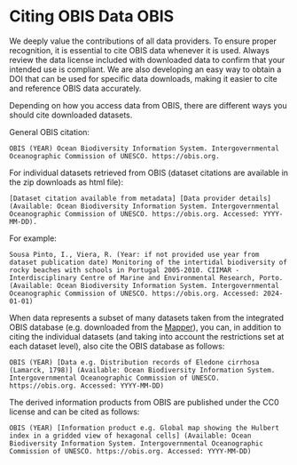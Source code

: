 # Citing OBIS Data OBIS

We deeply value the contributions of all data providers. To ensure proper recognition, it is essential to cite OBIS data whenever it is used. Always review the data license included with downloaded data to confirm that your intended use is compliant. We are also developing an easy way to obtain a DOI that can be used for specific data downloads, making it easier to cite and reference OBIS data accurately.

Depending on how you access data from OBIS, there are different ways you should cite downloaded datasets.

General OBIS citation:

```
OBIS (YEAR) Ocean Biodiversity Information System. Intergovernmental Oceanographic Commission of UNESCO. https://obis.org.
```

For individual datasets retrieved from OBIS (dataset citations are available in the zip downloads as html file):

```
[Dataset citation available from metadata] [Data provider details] (Available: Ocean Biodiversity Information System. Intergovernmental Oceanographic Commission of UNESCO. https://obis.org. Accessed: YYYY-MM-DD).
```

For example:

```
Sousa Pinto, I., Viera, R. (Year: if not provided use year from dataset publication date) Monitoring of the intertidal biodiversity of rocky beaches with schools in Portugal 2005-2010. CIIMAR - Interdisciplinary Centre of Marine and Environmental Research, Porto. (Available: Ocean Biodiversity Information System. Intergovernmental Oceanographic Commission of UNESCO. https://obis.org. Accessed: 2024-01-01)
```

When data represents a subset of many datasets taken from the integrated OBIS database (e.g. downloaded from the [Mapper](https://mapper.obis.org/)), you can, in addition to citing the individual datasets (and taking into account the restrictions set at each dataset level), also cite the OBIS database as follows:

```
OBIS (YEAR) [Data e.g. Distribution records of Eledone cirrhosa (Lamarck, 1798)] (Available: Ocean Biodiversity Information System. Intergovernmental Oceanographic Commission of UNESCO. https://obis.org. Accessed: YYYY-MM-DD)
```

The derived information products from OBIS are published under the CC0 license and can be cited as follows:

```
OBIS (YEAR) [Information product e.g. Global map showing the Hulbert index in a gridded view of hexagonal cells] (Available: Ocean Biodiversity Information System. Intergovernmental Oceanographic Commission of UNESCO. https://obis.org. Accessed: YYYY-MM-DD)
```
